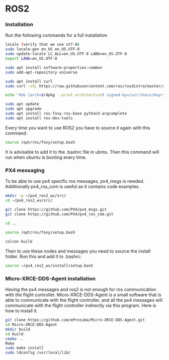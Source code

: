 # ROS2

### Installation

Run the following commands for a full installation

```bash
locale (verify that we use utf-8)
sudo locale-gen en_US en_US.UTF-8
sudo update-locale LC_ALL=en_US.UTF-8 LANG=en_US.UTF-8
export LANG=en_US.UTF-8

sudo apt install software-properties-common
sudo add-apt-repository universe

sudo apt install curl
sudo curl -sSL https://raw.githubusercontent.com/ros/rosdistro/master/ros.key -o /usr/share/keyrings/ros-archive-keyring.gpg

echo "deb [arch=$(dpkg --print-architecture) signed-by=/usr/share/keyrings/ros-archive-keyring.gpg] http://packages.ros.org/ros2/ubuntu $(. /etc/os-release && echo $UBUNTU_CODENAME) main" | sudo tee /etc/apt/sources.list.d/ros2.list > /dev/null

sudo apt update
sudo apt upgrade
sudo apt install ros-foxy-ros-base python3-argcomplete
sudo apt install ros-dev-tools
```

Every time you want to use ROS2 you have to source it again with this command:

```bash
source /opt/ros/foxy/setup.bash
```

It is advisable to add it to the .bashrc file in ubntu. Then this command will run when ubuntu is booting every time.

### PX4 messaging

To be able to use px4 specific ros messages, px4_msgs is needed. Additionally px4_ros_com is useful as it contains code examples.

```bash
mkdir -p ~/px4_ros2_ws/src/
cd ~/px4_ros2_ws/src/ 

git clone https://github.com/PX4/px4_msgs.git  
git clone https://github.com/PX4/px4_ros_com.git  
 
cd ..

source /opt/ros/foxy/setup.bash 

colcon build
```

Then to use these nodes and messages you need to source the install folder. Run this and add it to .bashrc:

```bash
source ~/px4_ros2_ws/install/setup.bash
```

### Micro-XRCE-DDS-Agent installation

Having the px4 messages and ros2 is not enough for ros communication with the flight controller. Micro-XRCE-DDS-Agent is a small software that is able to communicate with the flight controller, and all the px4 messages will communicate with the flight controller indirectly via this program. Here is how to install it.

```bash
git clone https://github.com/eProsima/Micro-XRCE-DDS-Agent.git 
cd Micro-XRCE-DDS-Agent 
mkdir build 
cd build 
cmake .. 
Make 
sudo make install 
sudo ldconfig /usr/local/lib/ 
```

 
